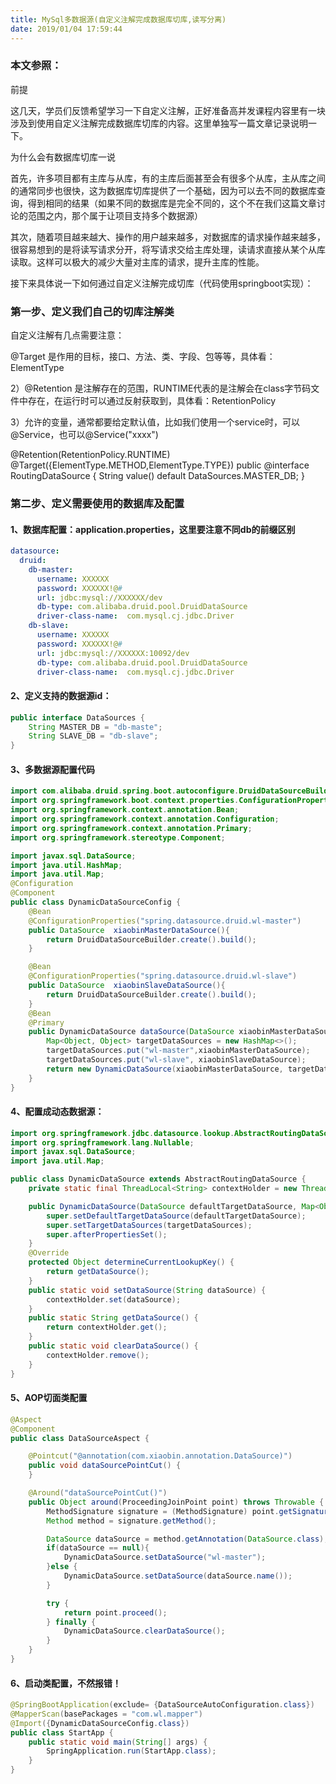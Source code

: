```yaml
---
title: MySql多数据源(自定义注解完成数据库切库,读写分离)
date: 2019/01/04 17:59:44
---
```


### 本文参照：

前提

​		这几天，学员们反馈希望学习一下自定义注解，正好准备高并发课程内容里有一块涉及到使用自定义注解完成数据库切库的内容。这里单独写一篇文章记录说明一下。

为什么会有数据库切库一说

首先，许多项目都有主库与从库，有的主库后面甚至会有很多个从库，主从库之间的通常同步也很快，这为数据库切库提供了一个基础，因为可以去不同的数据库查询，得到相同的结果（如果不同的数据库是完全不同的，这个不在我们这篇文章讨论的范围之内，那个属于让项目支持多个数据源）

其次，随着项目越来越大、操作的用户越来越多，对数据库的请求操作越来越多，很容易想到的是将读写请求分开，将写请求交给主库处理，读请求直接从某个从库读取。这样可以极大的减少大量对主库的请求，提升主库的性能。

接下来具体说一下如何通过自定义注解完成切库（代码使用springboot实现）：

### 第一步、定义我们自己的切库注解类

自定义注解有几点需要注意：

@Target 是作用的目标，接口、方法、类、字段、包等等，具体看：ElementType

2）@Retention 是注解存在的范围，RUNTIME代表的是注解会在class字节码文件中存在，在运行时可以通过反射获取到，具体看：RetentionPolicy

3）允许的变量，通常都要给定默认值，比如我们使用一个service时，可以@Service，也可以@Service("xxxx")

@Retention(RetentionPolicy.RUNTIME) @Target({ElementType.METHOD,ElementType.TYPE}) public @interface RoutingDataSource {     String value() default DataSources.MASTER_DB; }

### 第二步、定义需要使用的数据库及配置

#### 1、数据库配置：application.properties，这里要注意不同db的前缀区别

```yaml
datasource:
  druid:
    db-master:
      username: XXXXXX
      password: XXXXXX!@#
      url: jdbc:mysql://XXXXXX/dev
      db-type: com.alibaba.druid.pool.DruidDataSource
      driver-class-name:  com.mysql.cj.jdbc.Driver
    db-slave:
      username: XXXXXX
      password: XXXXXX!@#
      url: jdbc:mysql://XXXXXX:10092/dev
      db-type: com.alibaba.druid.pool.DruidDataSource
      driver-class-name:  com.mysql.cj.jdbc.Driver
```
#### 2、定义支持的数据源id：

```java
public interface DataSources {
    String MASTER_DB = "db-maste";
    String SLAVE_DB = "db-slave";
}
```
#### 3、多数据源配置代码

```java
import com.alibaba.druid.spring.boot.autoconfigure.DruidDataSourceBuilder;
import org.springframework.boot.context.properties.ConfigurationProperties;
import org.springframework.context.annotation.Bean;
import org.springframework.context.annotation.Configuration;
import org.springframework.context.annotation.Primary;
import org.springframework.stereotype.Component;

import javax.sql.DataSource;
import java.util.HashMap;
import java.util.Map;
@Configuration
@Component
public class DynamicDataSourceConfig {
    @Bean
    @ConfigurationProperties("spring.datasource.druid.wl-master")
    public DataSource  xiaobinMasterDataSource(){
        return DruidDataSourceBuilder.create().build();
    }

    @Bean
    @ConfigurationProperties("spring.datasource.druid.wl-slave")
    public DataSource  xiaobinSlaveDataSource(){
        return DruidDataSourceBuilder.create().build();
    }
    @Bean
    @Primary
    public DynamicDataSource dataSource(DataSource xiaobinMasterDataSource, DataSource xiaobinSlaveDataSource) {
        Map<Object, Object> targetDataSources = new HashMap<>();
        targetDataSources.put("wl-master",xiaobinMasterDataSource);
        targetDataSources.put("wl-slave", xiaobinSlaveDataSource);
        return new DynamicDataSource(xiaobinMasterDataSource, targetDataSources);
    }
}
```
#### 4、配置成动态数据源：

```java
import org.springframework.jdbc.datasource.lookup.AbstractRoutingDataSource;
import org.springframework.lang.Nullable;
import javax.sql.DataSource;
import java.util.Map;

public class DynamicDataSource extends AbstractRoutingDataSource {
    private static final ThreadLocal<String> contextHolder = new ThreadLocal<>();

    public DynamicDataSource(DataSource defaultTargetDataSource, Map<Object, Object> targetDataSources) {
        super.setDefaultTargetDataSource(defaultTargetDataSource);
        super.setTargetDataSources(targetDataSources);
        super.afterPropertiesSet();
    }
    @Override
    protected Object determineCurrentLookupKey() {
        return getDataSource();
    }
    public static void setDataSource(String dataSource) {
        contextHolder.set(dataSource);
    }
    public static String getDataSource() {
        return contextHolder.get();
    }
    public static void clearDataSource() {
        contextHolder.remove();
    }
}
```
#### 5、AOP切面类配置

```java
@Aspect
@Component
public class DataSourceAspect {

    @Pointcut("@annotation(com.xiaobin.annotation.DataSource)")
    public void dataSourcePointCut() {
    }

    @Around("dataSourcePointCut()")
    public Object around(ProceedingJoinPoint point) throws Throwable {
        MethodSignature signature = (MethodSignature) point.getSignature();
        Method method = signature.getMethod();

        DataSource dataSource = method.getAnnotation(DataSource.class);
        if(dataSource == null){
            DynamicDataSource.setDataSource("wl-master");
        }else {
            DynamicDataSource.setDataSource(dataSource.name());
        }

        try {
            return point.proceed();
        } finally {
            DynamicDataSource.clearDataSource();
        }
    }
}
```
#### 6、启动类配置，不然报错！

```java
@SpringBootApplication(exclude= {DataSourceAutoConfiguration.class})
@MapperScan(basePackages = "com.wl.mapper")
@Import({DynamicDataSourceConfig.class})
public class StartApp {
    public static void main(String[] args) {
        SpringApplication.run(StartApp.class);
    }
}
```